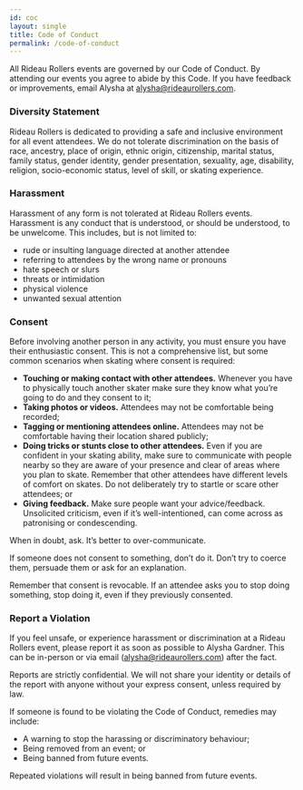 ```yaml
---
id: coc
layout: single 
title: Code of Conduct 
permalink: /code-of-conduct
---
```

All Rideau Rollers events are governed by our Code of Conduct. By attending our events you agree to abide by this Code. If you have feedback or improvements, email Alysha at alysha@rideaurollers.com.

### Diversity Statement
Rideau Rollers is dedicated to providing a safe and inclusive environment for all event attendees. We do not tolerate discrimination on the basis of race, ancestry, place of origin, ethnic origin, citizenship, marital status, family status, gender identity, gender presentation, sexuality, age, disability, religion, socio-economic status, level of skill, or skating experience.

### Harassment
Harassment of any form is not tolerated at Rideau Rollers events. Harassment is any conduct that is understood, or should be understood, to be unwelcome. This includes, but is not limited to:
- rude or insulting language directed at another attendee
- referring to attendees by the wrong name or pronouns
- hate speech or slurs
- threats or intimidation
- physical violence
- unwanted sexual attention

### Consent

Before involving another person in any activity, you must ensure you have their enthusiastic consent. This is not a comprehensive list, but some common scenarios when skating where consent is required:

- **Touching or making contact with other attendees.** Whenever you have to physically touch another skater make sure they know what you’re going to do and they consent to it;
- **Taking photos or videos.** Attendees may not be comfortable being recorded;
- **Tagging or mentioning attendees online.** Attendees may not be comfortable having their location shared publicly;
- **Doing tricks or stunts close to other attendees.** Even if you are confident in your skating ability, make sure to communicate with people nearby so they are aware of your presence and clear of areas where you plan to skate. Remember that other attendees have different levels of comfort on skates. Do not deliberately try to startle or scare other attendees; or
- **Giving feedback.** Make sure people want your advice/feedback. Unsolicited criticism, even if it’s well-intentioned, can come across as patronising or condescending.

When in doubt, ask. It’s better to over-communicate.

If someone does not consent to something, don’t do it. Don’t try to coerce them, persuade them or ask for an explanation.

Remember that consent is revocable. If an attendee asks you to stop doing something, stop doing it, even if they previously consented.

### Report a Violation

If you feel unsafe, or experience harassment or discrimination at a Rideau Rollers event, please report it as soon as possible to Alysha Gardner. This can be in-person or via email (alysha@rideaurollers.com) after the fact.

Reports are strictly confidential. We will not share your identity or details of the report with anyone without your express consent, unless required by law.

If someone is found to be violating the Code of Conduct, remedies may include:

- A warning to stop the harassing or discriminatory behaviour;
- Being removed from an event; or
- Being banned from future events.

Repeated violations will result in being banned from future events.

